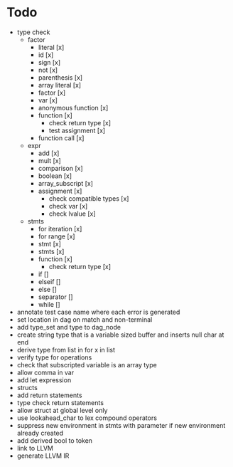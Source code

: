 # Todo
* type check
  * factor
    * literal [x]
    * id [x]
    * sign [x]
    * not [x]
    * parenthesis [x]
    * array literal [x]
    * factor [x]
    * var [x]
    * anonymous function [x]
    * function [x]
      * check return type [x]
      * test assignment [x]
    * function call [x]
  * expr
    * add [x]
    * mult [x]
    * comparison [x]
    * boolean [x]
    * array_subscript [x]
    * assignment [x]
      * check compatible types [x]
      * check var [x]
      * check lvalue [x]
  * stmts
    * for iteration [x]
    * for range [x]
    * stmt [x]
    * stmts [x]
    * function [x]
      * check return type [x]
    * if []
    * elseif []
    * else []
    * separator []
    * while []
* annotate test case name where each error is generated
* set location in dag on match and non-terminal
* add type_set and type to dag_node
* create string type that is a variable sized buffer and inserts null char at end
* derive type from list in for x in list
* verify type for operations
* check that subscripted variable is an array type
* allow comma in var
* add let expression
* structs
* add return statements
* type check return statements
* allow struct at global level only
* use lookahead_char to lex compound operators
* suppress new environment in stmts with parameter if new environment already created
* add derived bool to token
* link to LLVM
* generate LLVM IR